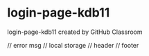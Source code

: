 # login-page-kdb11
login-page-kdb11 created by GitHub Classroom


// error msg
// local storage
// header
// footer